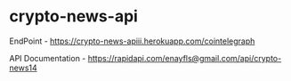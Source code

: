 # crypto-news-api

EndPoint - https://crypto-news-apiii.herokuapp.com/cointelegraph

API Documentation - https://rapidapi.com/enayfls@gmail.com/api/crypto-news14
